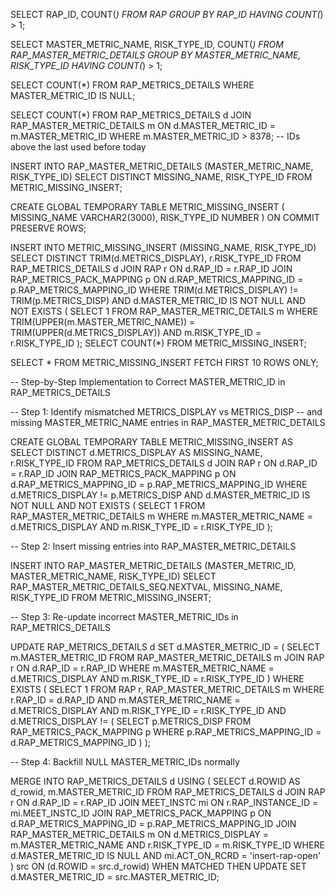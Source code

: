 SELECT RAP_ID, COUNT(*) 
FROM RAP
GROUP BY RAP_ID
HAVING COUNT(*) > 1;



SELECT 
    MASTER_METRIC_NAME, 
    RISK_TYPE_ID, 
    COUNT(*) 
FROM RAP_MASTER_METRIC_DETAILS
GROUP BY MASTER_METRIC_NAME, RISK_TYPE_ID
HAVING COUNT(*) > 1;

SELECT COUNT(*) 
FROM RAP_METRICS_DETAILS 
WHERE MASTER_METRIC_ID IS NULL;

SELECT COUNT(*) 
FROM RAP_METRICS_DETAILS d
JOIN RAP_MASTER_METRIC_DETAILS m
  ON d.MASTER_METRIC_ID = m.MASTER_METRIC_ID
WHERE m.MASTER_METRIC_ID > 8378;  -- IDs above the last used before today

INSERT INTO RAP_MASTER_METRIC_DETAILS (MASTER_METRIC_NAME, RISK_TYPE_ID)
SELECT DISTINCT MISSING_NAME, RISK_TYPE_ID
FROM METRIC_MISSING_INSERT;


CREATE GLOBAL TEMPORARY TABLE METRIC_MISSING_INSERT (
    MISSING_NAME VARCHAR2(3000),
    RISK_TYPE_ID NUMBER
) ON COMMIT PRESERVE ROWS;

INSERT INTO METRIC_MISSING_INSERT (MISSING_NAME, RISK_TYPE_ID)
SELECT DISTINCT
    TRIM(d.METRICS_DISPLAY),
    r.RISK_TYPE_ID
FROM
    RAP_METRICS_DETAILS d
    JOIN RAP r ON d.RAP_ID = r.RAP_ID
    JOIN RAP_METRICS_PACK_MAPPING p ON d.RAP_METRICS_MAPPING_ID = p.RAP_METRICS_MAPPING_ID
WHERE
    TRIM(d.METRICS_DISPLAY) != TRIM(p.METRICS_DISP)
    AND d.MASTER_METRIC_ID IS NOT NULL
    AND NOT EXISTS (
        SELECT 1
        FROM RAP_MASTER_METRIC_DETAILS m
        WHERE TRIM(UPPER(m.MASTER_METRIC_NAME)) = TRIM(UPPER(d.METRICS_DISPLAY))
          AND m.RISK_TYPE_ID = r.RISK_TYPE_ID
    );
SELECT COUNT(*) FROM METRIC_MISSING_INSERT;

SELECT * FROM METRIC_MISSING_INSERT FETCH FIRST 10 ROWS ONLY;



-- Step-by-Step Implementation to Correct MASTER_METRIC_ID in RAP_METRICS_DETAILS

-- Step 1: Identify mismatched METRICS_DISPLAY vs METRICS_DISP
-- and missing MASTER_METRIC_NAME entries in RAP_MASTER_METRIC_DETAILS

CREATE GLOBAL TEMPORARY TABLE METRIC_MISSING_INSERT AS
SELECT DISTINCT d.METRICS_DISPLAY AS MISSING_NAME, r.RISK_TYPE_ID
FROM RAP_METRICS_DETAILS d
JOIN RAP r ON d.RAP_ID = r.RAP_ID
JOIN RAP_METRICS_PACK_MAPPING p ON d.RAP_METRICS_MAPPING_ID = p.RAP_METRICS_MAPPING_ID
WHERE d.METRICS_DISPLAY != p.METRICS_DISP
  AND d.MASTER_METRIC_ID IS NOT NULL
  AND NOT EXISTS (
    SELECT 1 FROM RAP_MASTER_METRIC_DETAILS m
    WHERE m.MASTER_METRIC_NAME = d.METRICS_DISPLAY
      AND m.RISK_TYPE_ID = r.RISK_TYPE_ID
  );

-- Step 2: Insert missing entries into RAP_MASTER_METRIC_DETAILS

INSERT INTO RAP_MASTER_METRIC_DETAILS (MASTER_METRIC_ID, MASTER_METRIC_NAME, RISK_TYPE_ID)
SELECT RAP_MASTER_METRIC_DETAILS_SEQ.NEXTVAL, MISSING_NAME, RISK_TYPE_ID
FROM METRIC_MISSING_INSERT;

-- Step 3: Re-update incorrect MASTER_METRIC_IDs in RAP_METRICS_DETAILS

UPDATE RAP_METRICS_DETAILS d
SET d.MASTER_METRIC_ID = (
  SELECT m.MASTER_METRIC_ID
  FROM RAP_MASTER_METRIC_DETAILS m
  JOIN RAP r ON d.RAP_ID = r.RAP_ID
  WHERE m.MASTER_METRIC_NAME = d.METRICS_DISPLAY
    AND m.RISK_TYPE_ID = r.RISK_TYPE_ID
)
WHERE EXISTS (
  SELECT 1
  FROM RAP r, RAP_MASTER_METRIC_DETAILS m
  WHERE r.RAP_ID = d.RAP_ID
    AND m.MASTER_METRIC_NAME = d.METRICS_DISPLAY
    AND m.RISK_TYPE_ID = r.RISK_TYPE_ID
    AND d.METRICS_DISPLAY != (
      SELECT p.METRICS_DISP
      FROM RAP_METRICS_PACK_MAPPING p
      WHERE p.RAP_METRICS_MAPPING_ID = d.RAP_METRICS_MAPPING_ID
    )
);

-- Step 4: Backfill NULL MASTER_METRIC_IDs normally

MERGE INTO RAP_METRICS_DETAILS d
USING (
    SELECT
        d.ROWID AS d_rowid,
        m.MASTER_METRIC_ID
    FROM RAP_METRICS_DETAILS d
    JOIN RAP r ON d.RAP_ID = r.RAP_ID
    JOIN MEET_INSTC mi ON r.RAP_INSTANCE_ID = mi.MEET_INSTC_ID
    JOIN RAP_METRICS_PACK_MAPPING p ON d.RAP_METRICS_MAPPING_ID = p.RAP_METRICS_MAPPING_ID
    JOIN RAP_MASTER_METRIC_DETAILS m
      ON d.METRICS_DISPLAY = m.MASTER_METRIC_NAME
     AND r.RISK_TYPE_ID = m.RISK_TYPE_ID
    WHERE d.MASTER_METRIC_ID IS NULL
      AND mi.ACT_ON_RCRD = 'insert-rap-open'
) src
ON (d.ROWID = src.d_rowid)
WHEN MATCHED THEN
UPDATE SET d.MASTER_METRIC_ID = src.MASTER_METRIC_ID;
